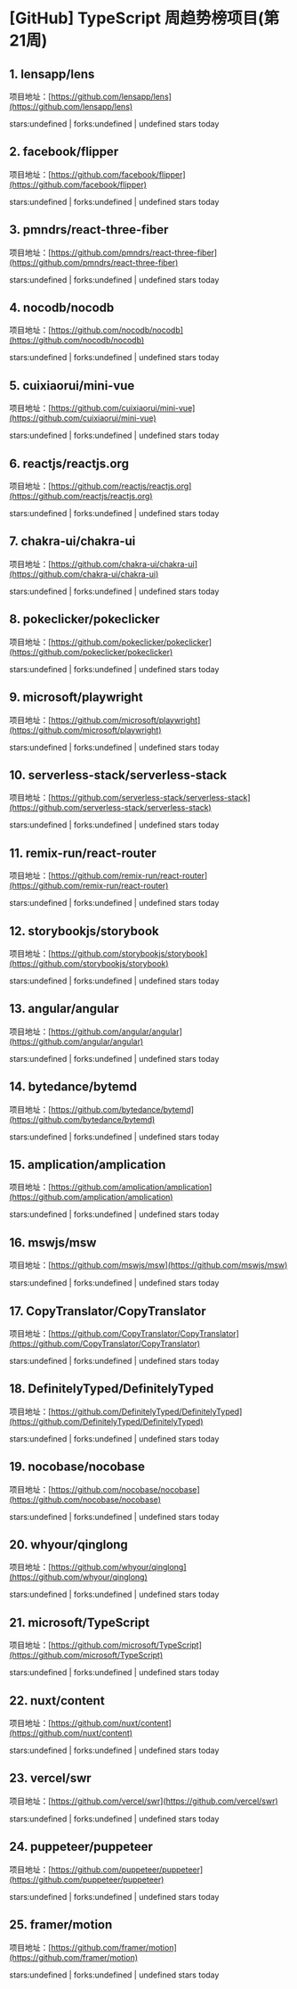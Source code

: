# [GitHub] TypeScript 周趋势榜项目(第21周)

## 1. lensapp/lens 

项目地址：[https://github.com/lensapp/lens](https://github.com/lensapp/lens)

stars:undefined | forks:undefined | undefined stars today 



## 2. facebook/flipper 

项目地址：[https://github.com/facebook/flipper](https://github.com/facebook/flipper)

stars:undefined | forks:undefined | undefined stars today 



## 3. pmndrs/react-three-fiber 

项目地址：[https://github.com/pmndrs/react-three-fiber](https://github.com/pmndrs/react-three-fiber)

stars:undefined | forks:undefined | undefined stars today 



## 4. nocodb/nocodb 

项目地址：[https://github.com/nocodb/nocodb](https://github.com/nocodb/nocodb)

stars:undefined | forks:undefined | undefined stars today 



## 5. cuixiaorui/mini-vue 

项目地址：[https://github.com/cuixiaorui/mini-vue](https://github.com/cuixiaorui/mini-vue)

stars:undefined | forks:undefined | undefined stars today 



## 6. reactjs/reactjs.org 

项目地址：[https://github.com/reactjs/reactjs.org](https://github.com/reactjs/reactjs.org)

stars:undefined | forks:undefined | undefined stars today 



## 7. chakra-ui/chakra-ui 

项目地址：[https://github.com/chakra-ui/chakra-ui](https://github.com/chakra-ui/chakra-ui)

stars:undefined | forks:undefined | undefined stars today 



## 8. pokeclicker/pokeclicker 

项目地址：[https://github.com/pokeclicker/pokeclicker](https://github.com/pokeclicker/pokeclicker)

stars:undefined | forks:undefined | undefined stars today 



## 9. microsoft/playwright 

项目地址：[https://github.com/microsoft/playwright](https://github.com/microsoft/playwright)

stars:undefined | forks:undefined | undefined stars today 



## 10. serverless-stack/serverless-stack 

项目地址：[https://github.com/serverless-stack/serverless-stack](https://github.com/serverless-stack/serverless-stack)

stars:undefined | forks:undefined | undefined stars today 



## 11. remix-run/react-router 

项目地址：[https://github.com/remix-run/react-router](https://github.com/remix-run/react-router)

stars:undefined | forks:undefined | undefined stars today 



## 12. storybookjs/storybook 

项目地址：[https://github.com/storybookjs/storybook](https://github.com/storybookjs/storybook)

stars:undefined | forks:undefined | undefined stars today 



## 13. angular/angular 

项目地址：[https://github.com/angular/angular](https://github.com/angular/angular)

stars:undefined | forks:undefined | undefined stars today 



## 14. bytedance/bytemd 

项目地址：[https://github.com/bytedance/bytemd](https://github.com/bytedance/bytemd)

stars:undefined | forks:undefined | undefined stars today 



## 15. amplication/amplication 

项目地址：[https://github.com/amplication/amplication](https://github.com/amplication/amplication)

stars:undefined | forks:undefined | undefined stars today 



## 16. mswjs/msw 

项目地址：[https://github.com/mswjs/msw](https://github.com/mswjs/msw)

stars:undefined | forks:undefined | undefined stars today 



## 17. CopyTranslator/CopyTranslator 

项目地址：[https://github.com/CopyTranslator/CopyTranslator](https://github.com/CopyTranslator/CopyTranslator)

stars:undefined | forks:undefined | undefined stars today 



## 18. DefinitelyTyped/DefinitelyTyped 

项目地址：[https://github.com/DefinitelyTyped/DefinitelyTyped](https://github.com/DefinitelyTyped/DefinitelyTyped)

stars:undefined | forks:undefined | undefined stars today 



## 19. nocobase/nocobase 

项目地址：[https://github.com/nocobase/nocobase](https://github.com/nocobase/nocobase)

stars:undefined | forks:undefined | undefined stars today 



## 20. whyour/qinglong 

项目地址：[https://github.com/whyour/qinglong](https://github.com/whyour/qinglong)

stars:undefined | forks:undefined | undefined stars today 



## 21. microsoft/TypeScript 

项目地址：[https://github.com/microsoft/TypeScript](https://github.com/microsoft/TypeScript)

stars:undefined | forks:undefined | undefined stars today 



## 22. nuxt/content 

项目地址：[https://github.com/nuxt/content](https://github.com/nuxt/content)

stars:undefined | forks:undefined | undefined stars today 



## 23. vercel/swr 

项目地址：[https://github.com/vercel/swr](https://github.com/vercel/swr)

stars:undefined | forks:undefined | undefined stars today 



## 24. puppeteer/puppeteer 

项目地址：[https://github.com/puppeteer/puppeteer](https://github.com/puppeteer/puppeteer)

stars:undefined | forks:undefined | undefined stars today 



## 25. framer/motion 

项目地址：[https://github.com/framer/motion](https://github.com/framer/motion)

stars:undefined | forks:undefined | undefined stars today 



